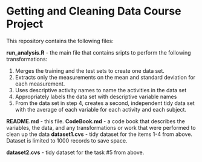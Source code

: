 # Getting and Cleaning Data Course Project

This repository contains the following files:

**run_analysis.R** - the main file that contains sripts to perform the following transformations:

1. Merges the training and the test sets to create one data set.
2. Extracts only the measurements on the mean and standard deviation for each measurement. 
3. Uses descriptive activity names to name the activities in the data set
4. Appropriately labels the data set with descriptive variable names
5. From the data set in step 4, creates a second, independent tidy data set with the average of each variable for each activity and each subject.

**README.md**  - this file.
**CodeBook.md** - a code book that describes the variables, the data, and any transformations or work that were performed to clean up the data 
**dataset1.cvs** - tidy dataset for the items 1-4 from above. Dataset is limited to 1000 records to save space. 

**dataset2.cvs** - tidy dataset for the task #5  from above. 